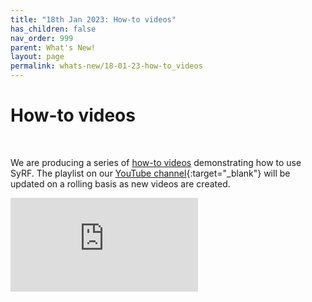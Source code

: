 ```yaml
---
title: "18th Jan 2023: How-to videos"
has_children: false
nav_order: 999
parent: What's New!
layout: page
permalink: whats-new/18-01-23-how-to_videos
---
```

<!---Making embedded youtube videos autosize in jekyll: https://www.chunkhang.com/blog/responsive-youtube-video-with-jekyll--->

# How-to videos

<br/>

We are producing a series of [how-to videos](../videos.html) demonstrating how to use SyRF. The playlist on our [YouTube channel](https://www.youtube.com/channel/UCXWikEU6ZQ1x-yEFkAbIqIw){:target="_blank"} will be updated on a rolling basis as new videos are created.

<div class="youtube-wrapper">
    <iframe src="https://www.youtube.com/embed/videoseries?list=PLT9yacSnQZW85roKzVqoC11OiXm9pob-4" 
            title="YouTube video player" 
            frameborder="0" 
            allow="accelerometer; autoplay; clipboard-write; encrypted-media; gyroscope; picture-in-picture; web-share" 
            allowfullscreen>
    </iframe>
</div>

